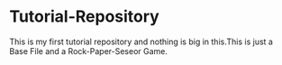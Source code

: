 # Tutorial-Repository
This is my first tutorial repository and nothing is big in this.This is just a Base File and a Rock-Paper-Seseor Game.
